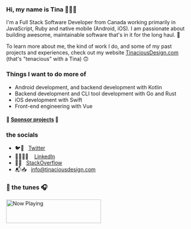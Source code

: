 ### Hi, my name is Tina 🙋🏻‍♀️

I'm a Full Stack Software Developer from Canada working primarily in JavaScript, Ruby and native mobile (Android, iOS). I am passionate about building awesome, maintainable software that's in it for the long haul. 🚚

To learn more about me, the kind of work I do, and some of my past projects and experiences, check out my website [TinaciousDesign.com](https://tinaciousdesign.com/) (that's "tenacious" with a Tina) 🙃


### Things I want to do more of

- Android development, and backend development with Kotlin
- Backend development and CLI tool development with Go and Rust
- iOS development with Swift
- Front-end engineering with Vue


#### 💟 [Sponsor projects](https://github.com/sponsors/tinacious) 💌


### the socials

- 🐦🐳   [Twitter](https://twitter.com/tinaciousdesign)
- 👩🏻‍💼🧳    [LinkedIn](https://www.linkedin.com/in/TinaciousDesign)
- 🥞💦   [StackOverflow](https://stackoverflow.com/users/1870884/tina?tab=profile)
- 📬📥   [info@tinaciousdesign.com](mailto:info@tinaciousdesign.com?subject=Hi!%20I%20found%20you%20on%20Github%20👋)


### 🎵 the tunes 🎧

<a href="https://tinacious-spotify-now-playing.vercel.app/now-playing?open">
  <img src="https://tinacious-spotify-now-playing.vercel.app/now-playing" width="256" height="64" alt="Now Playing">
</a>
